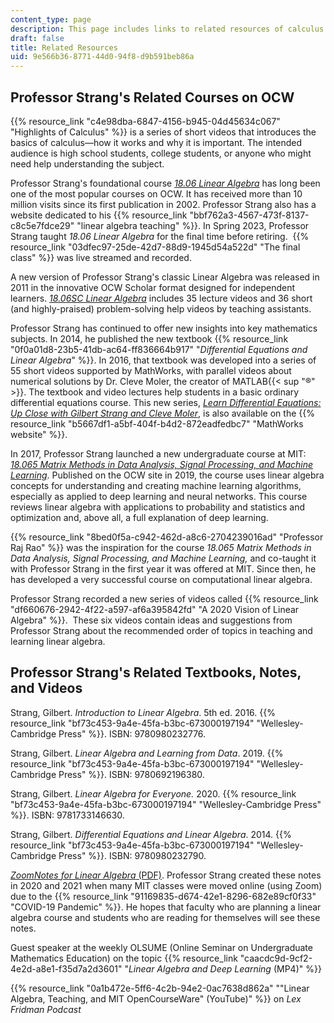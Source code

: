 ```yaml
---
content_type: page
description: This page includes links to related resources of calculus.
draft: false
title: Related Resources
uid: 9e566b36-8771-44d0-94f8-d9b591beb86a
---
```

## Professor Strang's Related Courses on OCW

{{% resource_link "c4e98dba-6847-4156-b945-04d45634c067" "Highlights of Calculus" %}} is a series of short videos that introduces the basics of calculus—how it works and why it is important. The intended audience is high school students, college students, or anyone who might need help understanding the subject.

Professor Strang's foundational course [*18.06 Linear Algebra*](/courses/18-06-linear-algebra-spring-2010) has long been one of the most popular courses on OCW. It has received more than 10 million visits since its first publication in 2002. Professor Strang also has a website dedicated to his {{% resource_link "bbf762a3-4567-473f-8137-c8c5e7fdce29" "linear algebra teaching" %}}. In Spring 2023, Professor Strang taught *18.06 Linear Algebra* for the final time before retiring.  {{% resource_link "03dfec97-25de-42d7-88d9-1945d54a522d" "The final class" %}} was live streamed and recorded.

A new version of Professor Strang's classic Linear Algebra was released in 2011 in the innovative OCW Scholar format designed for independent learners. [*18.06SC Linear Algebra*](/courses/18-06sc-linear-algebra-fall-2011) includes 35 lecture videos and 36 short (and highly-praised) problem-solving help videos by teaching assistants.

Professor Strang has continued to offer new insights into key mathematics subjects. In 2014, he published the new textbook {{% resource_link "0f0a01d8-23b5-41db-ac64-ff836664b917" "*Differential Equations and Linear Algebra*" %}}. In 2016, that textbook was developed into a series of 55 short videos supported by MathWorks, with parallel videos about numerical solutions by Dr. Cleve Moler, the creator of MATLAB{{< sup "®" >}}. The textbook and video lectures help students in a basic ordinary differential equations course. This new series, [*Learn Differential Equations: Up Close with Gilbert Strang and Cleve Moler*](/courses/res-18-009-learn-differential-equations-up-close-with-gilbert-strang-and-cleve-moler-fall-2015), is also available on the {{% resource_link "b5667df1-a5bf-404f-b4d2-872eadfedbc7" "MathWorks website" %}}.

In 2017, Professor Strang launched a new undergraduate course at MIT: [*18.065 Matrix Methods in Data Analysis, Signal Processing, and Machine Learning*](/courses/18-065-matrix-methods-in-data-analysis-signal-processing-and-machine-learning-spring-2018). Published on the OCW site in 2019, the course uses linear algebra concepts for understanding and creating machine learning algorithms, especially as applied to deep learning and neural networks. This course reviews linear algebra with applications to probability and statistics and optimization and, above all, a full explanation of deep learning. 

{{% resource_link "8bed0f5a-c942-462d-a8c6-2704239016ad" "Professor Raj Rao" %}} was the inspiration for the course *18.065 Matrix Methods in Data Analysis, Signal Processing, and Machine Learning,* and co-taught it with Professor Strang in the first year it was offered at MIT. Since then, he has developed a very successful course on computational linear algebra.

Professor Strang recorded a new series of videos called {{% resource_link "df660676-2942-4f22-a597-af6a395842fd" "A 2020 Vision of Linear Algebra" %}}.  These six videos contain ideas and suggestions from Professor Strang about the recommended order of topics in teaching and learning linear algebra.

## Professor Strang's Related Textbooks, Notes, and Videos

Strang, Gilbert. *Introduction to Linear Algebra*. 5th ed. 2016. {{% resource_link "bf73c453-9a4e-45fa-b3bc-673000197194" "Wellesley-Cambridge Press" %}}. ISBN: 9780980232776.

Strang, Gilbert. *Linear Algebra and Learning from Data*. 2019. {{% resource_link "bf73c453-9a4e-45fa-b3bc-673000197194" "Wellesley-Cambridge Press" %}}. ISBN: 9780692196380.

Strang, Gilbert. *Linear Algebra for Everyone.* 2020. {{% resource_link "bf73c453-9a4e-45fa-b3bc-673000197194" "Wellesley-Cambridge Press" %}}. ISBN: 9781733146630.

Strang, Gilbert. *Differential Equations and Linear Algebra*. 2014. {{% resource_link "bf73c453-9a4e-45fa-b3bc-673000197194" "Wellesley-Cambridge Press" %}}. ISBN: 9780980232790.

[*ZoomNotes for Linear Algebra* (PDF)](/courses/res-18-010-a-2020-vision-of-linear-algebra-spring-2020/resources/zoomnotes_18-010). Professor Strang created these notes in 2020 and 2021 when many MIT classes were moved online (using Zoom) due to the {{% resource_link "91169835-d674-42e1-8296-682e89cf0f33" "COVID-19 Pandemic" %}}. He hopes that faculty who are planning a linear algebra course and students who are reading for themselves will see these notes.

Guest speaker at the weekly OLSUME (Online Seminar on Undergraduate Mathematics Education) on the topic {{% resource_link "caacdc9d-9cf2-4e2d-a8e1-f35d7a2d3601" "*Linear Algebra and Deep Learning* (MP4)" %}}

{{% resource_link "0a1b472e-5ff6-4c2b-94e2-0ac7638d862a" "\"Linear Algebra, Teaching, and MIT OpenCourseWare\" (YouTube)" %}} on *Lex Fridman Podcast*
